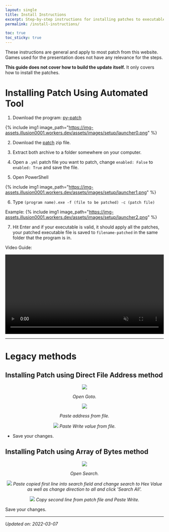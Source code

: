 ```yaml
---
layout: single
title: Install Instructions
excerpt: Step-by-step instructions for installing patches to executable files.
permalink: /install-instructions/

toc: true
toc_sticky: true
---
```


These instructions are general and apply to most patch from this website.
Games used for the presentation does not have any relevance for the steps.

**This guide does not cover how to build the update itself.** It only covers how to install the patches.

# Installing Patch Using Automated Tool

1) Download the program: [py-patch](https://github.com/illusion0001/py-patcher/releases/latest)

{% include img1 image_path="https://img-assets.illusion0001.workers.dev/assets/images/setup/launcher0.png" %}

2) Download the [patch](/_patch/patch.zip) zip file.

3) Extract both archive to a folder somewhere on your computer.

4) Open a `.yml` patch file you want to patch, change `enabled: False` to `enabled: True` and save the file.

5) Open PowerShell 

{% include img1 image_path="https://img-assets.illusion0001.workers.dev/assets/images/setup/launcher1.png" %}

6) Type `(program name).exe -f (file to be patched) -c (patch file)`

Example:
{% include img1 image_path="https://img-assets.illusion0001.workers.dev/assets/images/setup/launcher2.png" %}

7) Hit Enter and if your executable is valid, it should apply all the patches, your patched executable file is saved to `filename-patched` in the same folder that the program is in.

Video Guide:

<div align="center">
<video width="100%" controls muted>
  <source src="https://img-assets.illusion0001.workers.dev/assets/images/setup/launcher-vidya.mp4" type="video/mp4">
</video>
</div>

***

# Legacy methods

## Installing Patch using Direct File Address method

<p align="center">
<img src="https://img-assets.illusion0001.workers.dev/assets/images/setup/addr-setup0.png">
</p>

<p align="center">
<em>Open Goto.</em>
</p>

<p align="center">
<img src="https://img-assets.illusion0001.workers.dev/assets/images/setup/addr-setup1.png">
</p>

<p align="center">
<em>Paste address from file.</em>
</p>

<p align="center">
<img src="https://img-assets.illusion0001.workers.dev/assets/images/setup/addr-setup2.png">
<em>Paste Write value from file.</em>
</p>

- Save your changes.

## Installing Patch using Array of Bytes method

<p align="center">
<img src="https://img-assets.illusion0001.workers.dev/assets/images/setup/hxd0.png">
</p>

<p align="center">
<em>Open Search.</em>
</p>

<p align="center">
<img src="https://img-assets.illusion0001.workers.dev/assets/images/setup/hxd1.png">
<em>Paste copied first line into search field and change search to Hex Value as well as change direction to all and click 'Search All'.</em>
</p>

<p align="center">
<img src="https://img-assets.illusion0001.workers.dev/assets/images/setup/hxd2.png">
<em>Copy second line from patch file and Paste Write.</em>
</p>

Save your changes.

***

*Updated on: 2022-03-07*
